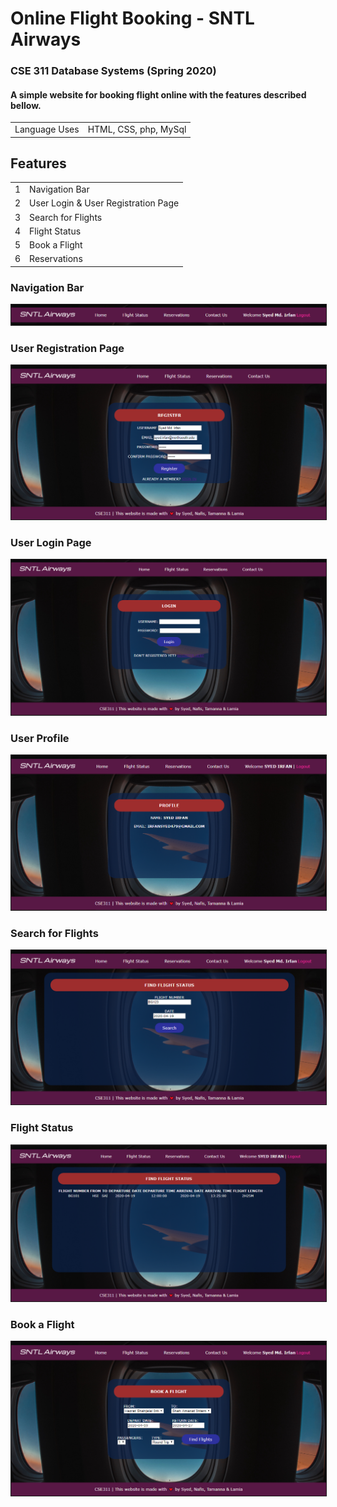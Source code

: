 # Online Flight Booking - SNTL Airways
### CSE 311 Database Systems (Spring 2020)
#### A simple website for booking flight online with the features described bellow. 
<table>
  <tr>
    <td> Language Uses </td>
    <td> HTML, CSS, php, MySql</td>
  </tr>
</table>

## Features
<table>
  <tr>
    <td> 1 </td>
    <td> Navigation Bar</td>
  </tr>
  <tr>
    <td> 2 </td>
    <td> User Login & User Registration Page</td>
  </tr>
  <tr>
    <td> 3 </td>
    <td> Search for Flights </td>
  </tr>
  <tr>
    <td> 4 </td>
    <td> Flight Status </td>
  </tr>
  <tr>
    <td> 5 </td>
    <td> Book a Flight </td>
  </tr>
  <tr>
    <td> 6 </td>
    <td> Reservations </td>
  </tr>
  
</table>



### Navigation Bar
<img src="img/navbar.png" border="1">

<br />

### User Registration Page
<img src="img/register.PNG" border="1">

<br />

### User Login Page
<img src="img/login.PNG" border="1">

<br />

### User Profile
<img src="img/profile.PNG" border="1">

<br />

### Search for Flights
<img src="img/flightstatus.PNG" border="1">

<br />

### Flight Status
<img src="img/showstats.PNG" border="1">

<br />

### Book a Flight
<img src="img/bookaflight.PNG" border="1">
